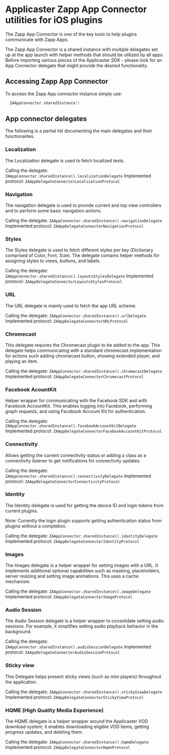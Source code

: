 # Applicaster Zapp App Connector utilities for iOS plugins
The Zapp App Connector is one of the key tools to help plugins communicate with Zapp Apps.

The Zapp App Connector is a shared instance with multiple delegates set up at the app launch with helper methods that should be utilized by all apps.
Before importing various pieces of the Applicaster SDK - please look for an App Connector delegate that might provide the desired functionality.

## Accessing Zapp App Connector
To access the Zapp App connector instance simply use:
``` swift
  ZAAppConnector.sharedInstance()
```

## App connector delegates
The following is a partial list documenting the main delegates and their functionalites.

### Localization
The Localization delegate is used to fetch localized texts.

Calling the delegate: `ZAAppConnector.sharedInstance().localizationDelegate`
Implemented protocol: `ZAAppDelegateConnectorLocalizationProtocol`

### Navigation
The navigation delegate is used to provide current and top view controllers and to perform some basic navigation actions.

Calling the delegate: `ZAAppConnector.sharedInstance().navigationDelegate`
Implemented protocol: `ZAAppDelegateConnectorNavigationProtocol`

### Styles
The Styles delegate is used to fetch different styles per key (Dictionary comprised of Color, Font, Size).
The delegate contains helper methods for assigning styles to views, buttons, and labels.

Calling the delegate: `ZAAppConnector.sharedInstance().layoutsStylesDelegate`
Implemented protocol: `ZAAppDelegateConnectorLayoutsStylesProtocol`

### URL
The URL delegate is mainly used to fetch the app URL scheme.

Calling the delegate: `ZAAppConnector.sharedInstance().urlDelegate`
Implemented protocol: `ZAAppDelegateConnectorURLProtocol`

### Chromecast
This delegate requires the Chromecast plugin to be added to the app.
This delegate helps communicating with a standard chromecast implementation for actions such adding chromecast button, showing extended player, and playing an item.

Calling the delegate: `ZAAppConnector.sharedInstance().chromecastDelegate`
Implemented protocol: `ZAAppDelegateConnectorChromecastProtocol`

### Facebook AcountKit
Helper wrapper for communicating with the Facebook SDK and with Facebook AccountKit.
This enables logging into Facebook, performing graph requests, and using Facebook Account Kit for authentication.

Calling the delegate: `ZAAppConnector.sharedInstance().facebookAccountKitDelegate`
Implemented protocol: `ZAAppDelegateConnectorFacebookAccountKitProtocol`

### Connectivity
Allows getting the current connectivity status or adding a class as a connectivity listener to get notifications for connectivity updates.

Calling the delegate: `ZAAppConnector.sharedInstance().connectivityDelegate`
Implemented protocol: `ZAAppDelegateConnectorConnectivityProtocol`

### Identity
The Identity delegate is used for getting the device ID and login tokens from current plugins.

Note: Currently the login plugin supports getting authentication status from plugins without a completion.

Calling the delegate: `ZAAppConnector.sharedInstance().identityDelegate`
Implemented protocol: `ZAAppDelegateConnectorIdentityProtocol`

### Images
The Images delegate is a helper wrapper for setting images with a URL.
It implements additional optional capabilities such as masking, placeholders, server resizing and setting image animations.
This uses a cache mechanism.

Calling the delegate: `ZAAppConnector.sharedInstance().imageDelegate`
Implemented protocol: `ZAAppDelegateConnectorImageProtocol`

### Audio Session
The Audio Session delegate is a helper wrapper to consolidate setting audio sessions. For example, it simplifies setting audio playback behavior in the background.

Calling the delegate: `ZAAppConnector.sharedInstance().audioSessionDelegate`
Implemented protocol: `ZAAppDelegateConnectorAudioSessionProtocol`

### Sticky view
This Delegate helps present sticky views (such as mini players) throughout the application.

Calling the delegate: `ZAAppConnector.sharedInstance().stickyViewDelegate`
Implemented protocol: `ZAAppDelegateConnectorStickyViewProtocol`

### HQME (High Quality Media Experience)
The HQME delegate is a helper wrapper around the Applicaster VOD download system; it enables downloading eligible VOD items, getting progress updates, and deleting them.

Calling the delegate: `ZAAppConnector.sharedInstance().hqmeDelegate`
Implemented protocol: `ZAAppDelegateConnectorHqmeProtocol`
